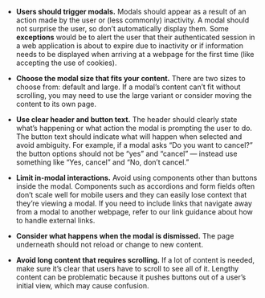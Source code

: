 - **Users should trigger modals.** Modals should appear as a result of an action made by the user or (less commonly) inactivity. A modal should not surprise the user, so don’t automatically display them. Some **exceptions** would be to alert the user that their authenticated session in a web application is about to expire due to inactivity or if information needs to be displayed when arriving at a webpage for the first time (like accepting the use of cookies).

- **Choose the modal size that fits your content.** There are two sizes to choose from: default and large. If a modal’s content can’t fit without scrolling, you may need to use the large variant or consider moving the content to its own page.

- **Use clear header and button text.** The header should clearly state what’s happening or what action the modal is prompting the user to do. The button text should indicate what will happen when selected and avoid ambiguity. For example, if a modal asks “Do you want to cancel?” the button options should not be “yes” and “cancel” — instead use something like “Yes, cancel” and “No, don’t cancel.”

- **Limit in-modal interactions.** Avoid using components other than buttons inside the modal. Components such as accordions and form fields often don’t scale well for mobile users and they can easily lose context that they’re viewing a modal. If you need to include links that navigate away from a modal to another webpage, refer to our link guidance about how to handle external links.

- **Consider what happens when the modal is dismissed.** The page underneath should not reload or change to new content.

- **Avoid long content that requires scrolling.** If a lot of content is needed, make sure it’s clear that users have to scroll to see all of it. Lengthy content can be problematic because it pushes buttons out of a user’s initial view, which may cause confusion.